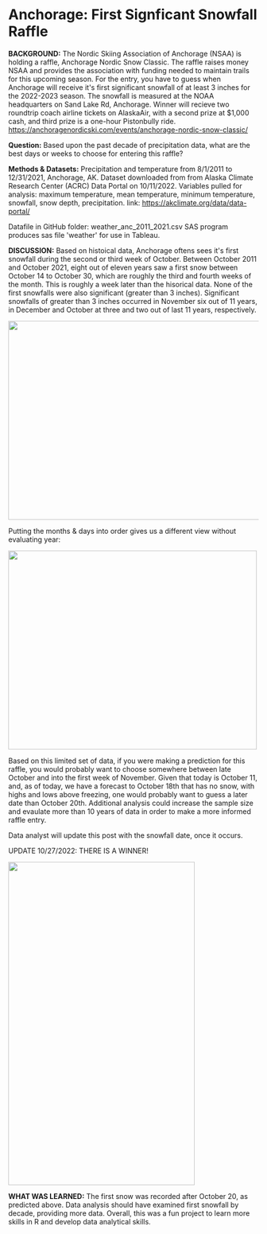 # Anchorage: First Signficant Snowfall Raffle

**BACKGROUND:** The Nordic Skiing Association of Anchorage (NSAA) is holding a raffle, Anchorage Nordic Snow Classic. The raffle raises money NSAA and provides the association with funding needed to maintain trails for this upcoming season. For the entry, you have to guess when Anchorage will receive it's first significant snowfall of at least 3 inches for the 2022-2023 season. The snowfall is measured at the NOAA headquarters on Sand Lake Rd, Anchorage. Winner will recieve two roundtrip coach airline tickets on AlaskaAir, with a second prize at $1,000 cash, and third prize is a one-hour Pistonbully ride. 
https://anchoragenordicski.com/events/anchorage-nordic-snow-classic/

**Question:** Based upon the past decade of precipitation data, what are the best days or weeks to choose for entering this raffle?

**Methods & Datasets:**
Precipitation and temperature from 8/1/2011 to 12/31/2021, Anchorage, AK. Dataset downloaded from from Alaska Climate Research Center (ACRC) Data Portal on 10/11/2022. 
Variables pulled for analysis: maximum temperature, mean temperature, minimum temperature, snowfall, snow depth, precipitation.
link: https://akclimate.org/data/data-portal/

Datafile in GitHub folder: weather_anc_2011_2021.csv
SAS program produces sas file 'weather' for use in Tableau. 

**DISCUSSION:** Based on histoical data, Anchorage oftens sees it's first snowfall during the second or third week of October.
Between October 2011 and October 2021, eight out of eleven years saw a first snow between October 14 to October 30, which are roughly the third and fourth weeks of the month. This is roughly a week later than the hisorical data. None of the first snowfalls were also significant (greater than 3 inches).  Significant snowfalls of greater than 3 inches occurred in November six out of 11 years, in December and October at three and two out of last 11 years, respectively.

<img src="https://github.com/mapike907/Images/blob/main/Snowfall2.PNG" width="800" height="400" />

Putting the months & days into order gives us a different view without evaluating year:

<img src="https://github.com/mapike907/Images/blob/main/snow1.PNG" width="500" height="400" />

Based on this limited set of data, if you were making a prediction for this raffle, you would probably want to choose somewhere between late October and into the first week of November. Given that today is October 11, and, as of today, we have a forecast to October 18th that has no snow, with highs and lows above freezing, one would probably want to guess a later date than October 20th. Additional analysis could increase the sample size and evaulate more than 10 years of data in order to make a more informed raffle entry.

Data analyst will update this post with the snowfall date, once it occurs.

UPDATE 10/27/2022: THERE IS A WINNER!

<img src="https://github.com/mapike907/Images/blob/main/Capture.JPG?raw=true" width="375" height="650" />

**WHAT WAS LEARNED:** 
The first snow was recorded after October 20, as predicted above. Data analysis should have examined first snowfall by decade, providing more data. Overall, this was a fun project to learn more skills in R and develop data analytical skills. 

